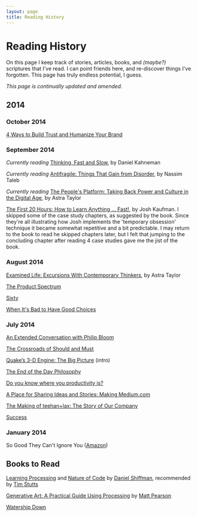 ```yaml
---
layout: page
title: Reading History
---
```


# Reading History

On this page I keep track of stories, articles, books, and *(maybe?)* scriptures that I've read. I can point friends here, and re-discover things I've forgotten. This page has truly endless potential, I guess.

*This page is continually updated and amended.*


## 2014

### October 2014

[4 Ways to Build Trust and Humanize Your Brand](http://moz.com/blog/4-ways-to-build-trust-and-humanize-your-brand)


### September 2014

_Currently reading_ [Thinking, Fast and Slow](http://www.amazon.com/Thinking-Fast-Kahneman-Daniel-Paperback/dp/B00IIAZXVK/), by Daniel Kahneman

_Currently reading_ [Antifragile: Things That Gain from Disorder](http://www.amazon.com/Antifragile-Things-That-Disorder-Incerto/dp/0812979680), by Nassim Taleb

_Currently reading_ [The People's Platform: Taking Back Power and Culture in the Digital Age](http://www.amazon.com/Peoples-Platform-Taking-Culture-Digital-ebook/dp/B00BOCXGSQ/), by Astra Taylor

[The First 20 Hours: How to Learn Anything ... Fast!](http://www.amazon.com/First-20-Hours-Learn-Anything/dp/1591845556/), by Josh Kaufman. I skipped some of the case study chapters, as suggested by the book. Since they're all illustrating how Josh implements the 'temporary obsession' technique it became somewhat repetitive and a bit predictable. I may return to the book to read he skipped chapters later, but I felt that jumping to the concluding chapter after reading 4 case studies gave me the jist of the book.


### August 2014

[Examined Life: Excursions With Contemporary Thinkers](http://www.amazon.com/Examined-Life-Excursions-Contemporary-Thinkers-ebook/dp/B0097CWMTO/), by Astra Taylor

[The Product Spectrum](https://medium.com/my-thoughts-7/the-product-spectrum-bb2084b6f5b3)

[Sixty](http://www.erasmatazz.com/personal/self/sixty.html)

[When It's Bad to Have Good Choices](http://www.newyorker.com/science/maria-konnikova/bad-good-choices)


### July 2014

[An Extended Conversation with Philip Bloom](https://www.themusicbed.com/community/extended-conversation-philip-bloom/)

[The Crossroads of Should and Must](https://medium.com/@elleluna/the-crossroads-of-should-and-must-90c75eb7c5b0)

[Quake’s 3-D Engine: The Big Picture](http://www.bluesnews.com/abrash/chap70.shtml) (intro)

[The End of the Day Philosophy](http://zenhabits.net/sundown/)

[Do you know where you productivity is?](http://www.theminimalists.com/productivity/)

[A Place for Sharing Ideas and Stories: Making Medium.com](http://www.teehanlax.com/story/medium/)

[The Making of teehan+lax: The Story of Our Company](http://www.teehanlax.com/story/teehan-lax/)

[Success](http://www.teehanlax.com/blog/success/)


### January 2014

So Good They Can't Ignore You ([Amazon](http://www.amazon.com/Good-They-Cant-Ignore-You/dp/1455509124))


## Books to Read

[Learning Processing](http://www.learningprocessing.com/) and [Nature of Code](http://natureofcode.com/) by [Daniel Shiffman](http://shiffman.net/), recommended by [Tim Stutts](http://timstutts.com/)

[Generative Art: A Practical Guide Using Processing](http://zenbullets.com/book.php) by [Matt Pearson](http://zenbullets.com/)

[Watership Down](http://en.wikipedia.org/wiki/Watership_Down)
